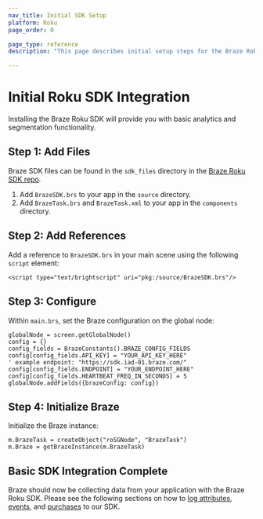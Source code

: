 ```yaml
---
nav_title: Initial SDK Setup
platform: Roku
page_order: 0

page_type: reference
description: "This page describes initial setup steps for the Braze Roku SDK."

---
```


# Initial Roku SDK Integration

Installing the Braze Roku SDK will provide you with basic analytics and segmentation functionality.

## Step 1: Add Files

Braze SDK files can be found in the `sdk_files` directory in the [Braze Roku SDK repo](https://github.com/Appboy/appboy-roku-sdk).

1. Add `BrazeSDK.brs` to your app in the `source` directory.
2. Add `BrazeTask.brs` and `BrazeTask.xml` to your app in the `components` directory.

## Step 2: Add References

Add a reference to `BrazeSDK.brs` in your main scene using the following `script` element:

```
<script type="text/brightscript" uri="pkg:/source/BrazeSDK.brs"/>
```

## Step 3: Configure

Within `main.brs`, set the Braze configuration on the global node:

```
globalNode = screen.getGlobalNode()
config = {}
config_fields = BrazeConstants().BRAZE_CONFIG_FIELDS
config[config_fields.API_KEY] = "YOUR_API_KEY_HERE"
' example endpoint: "https://sdk.iad-01.braze.com/"
config[config_fields.ENDPOINT] = "YOUR_ENDPOINT_HERE"
config[config_fields.HEARTBEAT_FREQ_IN_SECONDS] = 5
globalNode.addFields({brazeConfig: config})
```

## Step 4: Initialize Braze

Initialize the Braze instance:

```
m.BrazeTask = createObject("roSGNode", "BrazeTask")
m.Braze = getBrazeInstance(m.BrazeTask)
```

## Basic SDK Integration Complete

Braze should now be collecting data from your application with the Braze Roku SDK. Please see the following sections on how to [log attributes]({{site.baseurl}}/developer_guide/platform_integration_guides/roku/analytics/setting_custom_attributes/), [events]({{site.baseurl}}/developer_guide/platform_integration_guides/roku/analytics/logging_custom_events/), and [purchases]({{site.baseurl}}/developer_guide/platform_integration_guides/roku/analytics/logging_purchases/) to our SDK.
